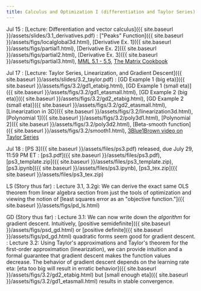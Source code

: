 ```yaml
---
title: Calculus and Optimization I (differentiation and Taylor Series)
---
```

Jul 15
: [Lecture: Differentiation and vector calculus]({{ site.baseurl }}/assets/slides/3.1_derivatives.pdf)
    : ["Peaks" Function]({{ site.baseurl }}/assets/figs/localglobal3d.html), [Derivative Ex. 1]({{ site.baseurl }}/assets/figs/partial1.html),
    [Derivative Ex. 2]({{ site.baseurl }}/assets/figs/partial2.html), [Derivative Ex. 3]({{ site.baseurl }}/assets/figs/partial3.html), [MML 5.1 - 5.5](https://mml-book.github.io/book/mml-book.pdf), [The Matrix Cookbook](https://www.math.uwaterloo.ca/~hwolkowi/matrixcookbook.pdf)

Jul 17
: [Lecture: Taylor Series, Linearization, and Gradient Descent]({{ site.baseurl }}/assets/slides/3.2_taylor.pdf)
    : [GD Example 1 (big eta)]({{ site.baseurl }}/assets/figs/3.2/gd1_etabig.html), [GD Example 1 (small eta)]({{ site.baseurl }}/assets/figs/3.2/gd1_etasmall.html), [GD Example 2 (big eta)]({{ site.baseurl }}/assets/figs/3.2/gd2_etabig.html), [GD Example 2 (small eta)]({{ site.baseurl }}/assets/figs/3.2/gd2_etasmall.html), [Linearization in 3D]({{ site.baseurl }}/assets/figs/3.2/linearization3d.html), [Polynomial 1]({{ site.baseurl }}/assets/figs/3.2/poly3d1.html), [Polynomial 2]({{ site.baseurl }}/assets/figs/3.2/poly3d2.html), [Beta-smooth function]({{ site.baseurl }}/assets/figs/3.2/smooth1.html), [3Blue1Brown video on Taylor Series](https://www.youtube.com/watch?v=3d6DsjIBzJ4&t=223s)

Jul 18
: [PS 3]({{ site.baseurl }}/assets/files/ps3.pdf) released, due July 29, 11:59 PM ET
  : [ps3.pdf]({{ site.baseurl }}/assets/files/ps3.pdf), [ps3_template.zip]({{ site.baseurl }}/assets/files/ps3_template.zip), [ps3.ipynb]({{ site.baseurl }}/assets/files/ps3.ipynb), [ps3_tex.zip]({{ site.baseurl }}/assets/files/ps3_tex.zip)

LS (Story thus far)
: Lecture 3.1, 3.2gi: We can derive the exact same OLS theorem from linear algebra section from just the tools of optimization and viewing the notion of [least squares error as an "objective function."]({{ site.baseurl }}/assets/figs/pd_ls.html)

GD (Story thus far)
: Lecture 3.1: We can now write down the *algorithm* for gradient descent. Intuitively, [positive semidefinite]({{ site.baseurl }}/assets/figs/psd_gd.html) or [positive definite]({{ site.baseurl }}/assets/figs/pd_gd.html) quadratic forms seem good for gradient descent.
: Lecture 3.2: Using Taylor's approximations and Taylor's theorem for the first-order approximation (linearization), we can provide intuition and a formal guarantee that gradient descent makes the function values decrease. The behavior of gradient descent depends on the learning rate eta: [eta too big will result in erratic behavior]({{ site.baseurl }}/assets/figs/3.2/gd2_etabig.html) but [small enough eta]({{ site.baseurl }}/assets/figs/3.2/gd1_etasmall.html) results in stable convergence.